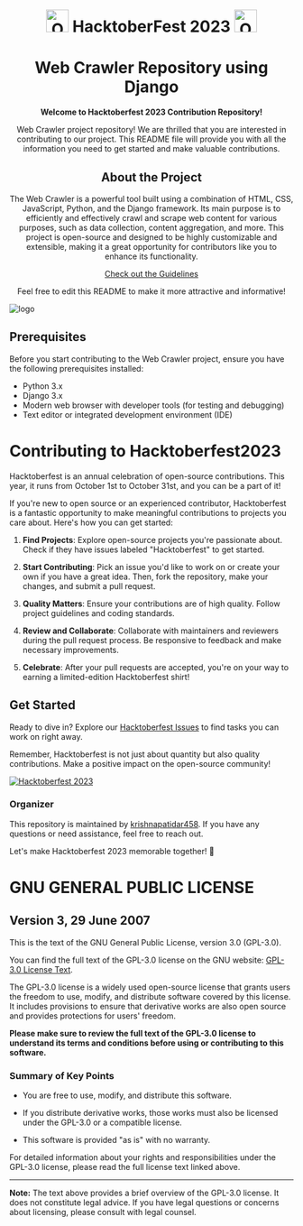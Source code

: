 <h1 align="center">
  <img src="https://octodex.github.com/images/original.png" width="40" alt="Octocat" />
  HacktoberFest 2023
  <img src="https://octodex.github.com/images/original.png" width="40" alt="Octocat" />
</h1>

<div align="center">

# Web Crawler Repository using Django
**Welcome to Hacktoberfest 2023 Contribution Repository!**

Web Crawler project repository! We are thrilled that you are interested in contributing to our project. This README file will provide you with all the information you need to get started and make valuable contributions.

## About the Project

The Web Crawler is a powerful tool built using a combination of HTML, CSS, JavaScript, Python, and the Django framework. Its main purpose is to efficiently and effectively crawl and scrape web content for various purposes, such as data collection, content aggregation, and more. This project is open-source and designed to be highly customizable and extensible, making it a great opportunity for contributors like you to enhance its functionality.

[Check out the Guidelines](https://github.com/krishnapatidar458/hacktoberfest2023/blob/main/CONTRIBUTING.md)

Feel free to edit this README to make it more attractive and informative!

</div>

![logo](https://github.com/krishnapatidar458/hacktoberfest2023/assets/103871719/47e3a67d-ec2a-4874-8ff2-e164324f1170)

## Prerequisites

Before you start contributing to the Web Crawler project, ensure you have the following prerequisites installed:

- Python 3.x
- Django 3.x
- Modern web browser with developer tools (for testing and debugging)
- Text editor or integrated development environment (IDE)

# Contributing to Hacktoberfest2023

Hacktoberfest is an annual celebration of open-source contributions. This year, it runs from October 1st to October 31st, and you can be a part of it!

If you're new to open source or an experienced contributor, Hacktoberfest is a fantastic opportunity to make meaningful contributions to projects you care about. Here's how you can get started:

1. **Find Projects**: Explore open-source projects you're passionate about. Check if they have issues labeled "Hacktoberfest" to get started.

2. **Start Contributing**: Pick an issue you'd like to work on or create your own if you have a great idea. Then, fork the repository, make your changes, and submit a pull request.

3. **Quality Matters**: Ensure your contributions are of high quality. Follow project guidelines and coding standards.

4. **Review and Collaborate**: Collaborate with maintainers and reviewers during the pull request process. Be responsive to feedback and make necessary improvements.

5. **Celebrate**: After your pull requests are accepted, you're on your way to earning a limited-edition Hacktoberfest shirt!

## Get Started

Ready to dive in? Explore our [Hacktoberfest Issues](https://github.com/krishnapatidar458/hacktoberfest2023/issues) to find tasks you can work on right away.

Remember, Hacktoberfest is not just about quantity but also quality contributions. Make a positive impact on the open-source community!

[![Hacktoberfest 2023](https://img.shields.io/badge/Hacktoberfest-2023-%23FF4400)](https://hacktoberfest.com/)

### Organizer

This repository is maintained by [krishnapatidar458](https://github.com/krishnapatidar458/). If you have any questions or need assistance, feel free to reach out.

Let's make Hacktoberfest 2023 memorable together! 🚀

# GNU GENERAL PUBLIC LICENSE
## Version 3, 29 June 2007

This is the text of the GNU General Public License, version 3.0 (GPL-3.0).

You can find the full text of the GPL-3.0 license on the GNU website: [GPL-3.0 License Text](https://www.gnu.org/licenses/gpl-3.0.txt).

The GPL-3.0 license is a widely used open-source license that grants users the freedom to use, modify, and distribute software covered by this license. It includes provisions to ensure that derivative works are also open source and provides protections for users' freedom.

**Please make sure to review the full text of the GPL-3.0 license to understand its terms and conditions before using or contributing to this software.**

### Summary of Key Points

- You are free to use, modify, and distribute this software.

- If you distribute derivative works, those works must also be licensed under the GPL-3.0 or a compatible license.

- This software is provided "as is" with no warranty.

For detailed information about your rights and responsibilities under the GPL-3.0 license, please read the full license text linked above.

---

**Note:** The text above provides a brief overview of the GPL-3.0 license. It does not constitute legal advice. If you have legal questions or concerns about licensing, please consult with legal counsel.
